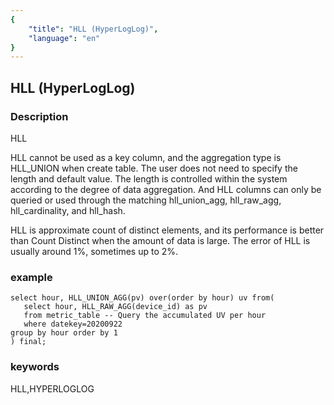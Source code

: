 ```yaml
---
{
    "title": "HLL (HyperLogLog)",
    "language": "en"
}
---
```


<!-- 
Licensed to the Apache Software Foundation (ASF) under one
or more contributor license agreements.  See the NOTICE file
distributed with this work for additional information
regarding copyright ownership.  The ASF licenses this file
to you under the Apache License, Version 2.0 (the
"License"); you may not use this file except in compliance
with the License.  You may obtain a copy of the License at

  http://www.apache.org/licenses/LICENSE-2.0

Unless required by applicable law or agreed to in writing,
software distributed under the License is distributed on an
"AS IS" BASIS, WITHOUT WARRANTIES OR CONDITIONS OF ANY
KIND, either express or implied.  See the License for the
specific language governing permissions and limitations
under the License.
-->

## HLL (HyperLogLog)
### Description
HLL

HLL cannot be used as a key column, and the aggregation type is HLL_UNION when create table.
The user does not need to specify the length and default value. 
The length is controlled within the system according to the degree of data aggregation.
And HLL columns can only be queried or used through the matching hll_union_agg, hll_raw_agg, hll_cardinality, and hll_hash.
    
HLL is approximate count of distinct elements, and its performance is better than Count Distinct when the amount of data is large.
The error of HLL is usually around 1%, sometimes up to 2%.

### example

    select hour, HLL_UNION_AGG(pv) over(order by hour) uv from(
       select hour, HLL_RAW_AGG(device_id) as pv
       from metric_table -- Query the accumulated UV per hour
       where datekey=20200922
    group by hour order by 1
    ) final;
    
### keywords
HLL,HYPERLOGLOG
